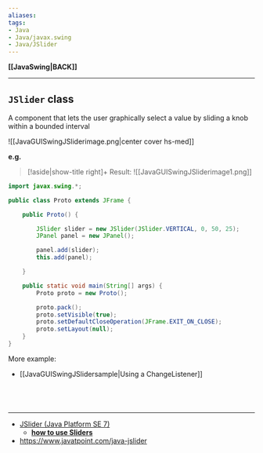 ```yaml
---
aliases:
tags:
- Java
- Java/javax.swing
- Java/JSlider
---
```

**[[JavaSwing|BACK]]**

---
## `JSlider` class
A component that lets the user graphically select a value by sliding a knob within a bounded interval

![[JavaGUISwingJSliderimage.png|center cover hs-med]]

**e.g.**
>[!aside|show-title right]+ Result:
> ![[JavaGUISwingJSliderimage1.png]]

```java
import javax.swing.*;

public class Proto extends JFrame {

    public Proto() {

        JSlider slider = new JSlider(JSlider.VERTICAL, 0, 50, 25);
        JPanel panel = new JPanel();

        panel.add(slider);
        this.add(panel);

    }

    public static void main(String[] args) {
        Proto proto = new Proto();

        proto.pack();
        proto.setVisible(true);
        proto.setDefaultCloseOperation(JFrame.EXIT_ON_CLOSE);
        proto.setLayout(null);
    }
}
```

More example:
- [[JavaGUISwingJSlidersample|Using a ChangeListener]]

<br>

# 
---
- [JSlider (Java Platform SE 7)](https://docs.oracle.com/javase/7/docs/api/javax/swing/JSlider.html)
	- **[how to use Sliders](https://docs.oracle.com/javase/tutorial/uiswing/components/slider.html)**
- https://www.javatpoint.com/java-jslider